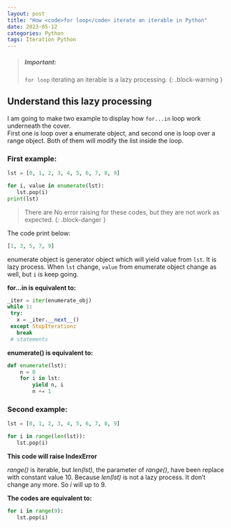 ```yaml
---
layout: post
title: "How <code>for loop</code> iterate an iterable in Python"
date: 2023-05-12
categories: Python
tags: Iteration Python
---
```



> ##### Important: 
> `for loop` iterating an iterable is a lazy processing.
{: .block-warning }

## Understand this lazy processing

I am going to make two example to display how `for...in` loop work underneath the cover.  
First one is loop over a enumerate object, and second one is loop over a range object. Both of them will modify the list inside the loop.

### First example:

```python
lst = [0, 1, 2, 3, 4, 5, 6, 7, 8, 9]

for i, value in enumerate(lst):
   lst.pop(i)
print(lst)
```

> There are No error raising for these codes, but they are not work as expected.
{: .block-danger }

The code print below:

```python
[1, 3, 5, 7, 9]
```

enumerate object is generator object which will yield value from `lst`. It is lazy process.
When `lst` change, `value` from enumerate object change as well, but `i` is keep going.

**for...in is equivalent to:**
```python
_iter = iter(enumerate_obj)
while 1:
 try:
   x = _iter.__next__()
 except StopIteration:
   break
 # statements
```

**enumerate() is equivalent to:**
```python
def enumerate(lst):
    n = 0
    for i in lst:
        yield n, i
        n += 1
```

### Second example:

```python
lst = [0, 1, 2, 3, 4, 5, 6, 7, 8, 9]

for i in range(len(lst)):
   lst.pop(i)
```

**This code will raise IndexError**

_range()_ is iterable, but _len(lst)_, the parameter of _range()_, have been replace with constant value 10. Because _len(lst)_ is not a lazy process. It don’t change any more. So _i_ will up to 9.

**The codes are equivalent to:**

```python
for i in range(9):
   lst.pop(i)
```
